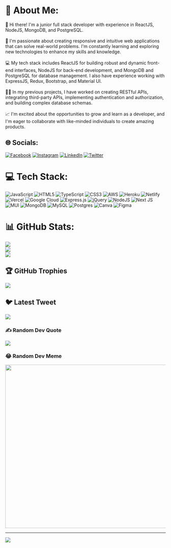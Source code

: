 # 💫 About Me:
👋 Hi there! I'm a junior full stack developer with experience in ReactJS, NodeJS, MongoDB, and PostgreSQL.<br><br>🚀 I'm passionate about creating responsive and intuitive web applications that can solve real-world problems. I'm constantly learning and exploring new technologies to enhance my skills and knowledge.<br><br>💻 My tech stack includes ReactJS for building robust and dynamic front-end interfaces, NodeJS for back-end development, and MongoDB and PostgreSQL for database management. I also have experience working with ExpressJS, Redux, Bootstrap, and Material UI.<br><br>👨‍💻 In my previous projects, I have worked on creating RESTful APIs, integrating third-party APIs, implementing authentication and authorization, and building complex database schemas.<br><br>📈 I'm excited about the opportunities to grow and learn as a developer, and I'm eager to collaborate with like-minded individuals to create amazing products.


## 🌐 Socials:
[![Facebook](https://img.shields.io/badge/Facebook-%231877F2.svg?logo=Facebook&logoColor=white)](https://www.facebook.com/edwin.muhoro.71) [![Instagram](https://img.shields.io/badge/Instagram-%23E4405F.svg?logo=Instagram&logoColor=white)](https://www.instagram.com/react.ninja/) [![LinkedIn](https://img.shields.io/badge/LinkedIn-%230077B5.svg?logo=linkedin&logoColor=white)](https://www.linkedin.com/in/edward-muhoro-438761231/) [![Twitter](https://img.shields.io/badge/Twitter-%231DA1F2.svg?logo=Twitter&logoColor=white)](https://twitter.com/CodesEddie) 

# 💻 Tech Stack:
![JavaScript](https://img.shields.io/badge/javascript-%23323330.svg?style=for-the-badge&logo=javascript&logoColor=%23F7DF1E) ![HTML5](https://img.shields.io/badge/html5-%23E34F26.svg?style=for-the-badge&logo=html5&logoColor=white) ![TypeScript](https://img.shields.io/badge/typescript-%23007ACC.svg?style=for-the-badge&logo=typescript&logoColor=white) ![CSS3](https://img.shields.io/badge/css3-%231572B6.svg?style=for-the-badge&logo=css3&logoColor=white) ![AWS](https://img.shields.io/badge/AWS-%23FF9900.svg?style=for-the-badge&logo=amazon-aws&logoColor=white) ![Heroku](https://img.shields.io/badge/heroku-%23430098.svg?style=for-the-badge&logo=heroku&logoColor=white) ![Netlify](https://img.shields.io/badge/netlify-%23000000.svg?style=for-the-badge&logo=netlify&logoColor=#00C7B7) ![Vercel](https://img.shields.io/badge/vercel-%23000000.svg?style=for-the-badge&logo=vercel&logoColor=white) ![Google Cloud](https://img.shields.io/badge/Google%20Cloud-%234285F4.svg?style=for-the-badge&logo=google-cloud&logoColor=white) ![Express.js](https://img.shields.io/badge/express.js-%23404d59.svg?style=for-the-badge&logo=express&logoColor=%2361DAFB) ![jQuery](https://img.shields.io/badge/jquery-%230769AD.svg?style=for-the-badge&logo=jquery&logoColor=white) ![NodeJS](https://img.shields.io/badge/node.js-6DA55F?style=for-the-badge&logo=node.js&logoColor=white) ![Next JS](https://img.shields.io/badge/Next-black?style=for-the-badge&logo=next.js&logoColor=white) ![MUI](https://img.shields.io/badge/MUI-%230081CB.svg?style=for-the-badge&logo=material-ui&logoColor=white) ![MongoDB](https://img.shields.io/badge/MongoDB-%234ea94b.svg?style=for-the-badge&logo=mongodb&logoColor=white) ![MySQL](https://img.shields.io/badge/mysql-%2300f.svg?style=for-the-badge&logo=mysql&logoColor=white) ![Postgres](https://img.shields.io/badge/postgres-%23316192.svg?style=for-the-badge&logo=postgresql&logoColor=white) ![Canva](https://img.shields.io/badge/Canva-%2300C4CC.svg?style=for-the-badge&logo=Canva&logoColor=white) 	![Figma](https://img.shields.io/badge/figma-%23F24E1E.svg?style=for-the-badge&logo=figma&logoColor=white)
# 📊 GitHub Stats:
![](https://github-readme-stats.vercel.app/api?username=eddiemuhoro&theme=dark&hide_border=false&include_all_commits=true&count_private=false)<br/>
![](https://github-readme-streak-stats.herokuapp.com/?user=eddiemuhoro&theme=dark&hide_border=false)<br/>
![](https://github-readme-stats.vercel.app/api/top-langs/?username=eddiemuhoro&theme=dark&hide_border=false&include_all_commits=true&count_private=false&layout=compact)

## 🏆 GitHub Trophies
![](https://github-profile-trophy.vercel.app/?username=eddiemuhoro&theme=radical&no-frame=false&no-bg=true&margin-w=4)

## 🐦 Latest Tweet
[![](https://gtce.itsvg.in/api?username=https://twitter.com/CodesEddie)](https://github.com/VishwaGauravIn/github-twitter-card-embed)

### ✍️ Random Dev Quote
![](https://quotes-github-readme.vercel.app/api?type=horizontal&theme=radical)

### 😂 Random Dev Meme
<img src="https://rm.up.railway.app/" width="512px"/>

---
[![](https://visitcount.itsvg.in/api?id=eddiemuhoro&icon=0&color=0)](https://visitcount.itsvg.in)

<!-- Proudly created with GPRM ( https://gprm.itsvg.in ) -->
